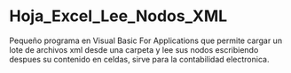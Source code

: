 # Hoja_Excel_Lee_Nodos_XML
Pequeño programa en Visual Basic For Applications que permite cargar un lote de archivos xml desde una carpeta y lee sus nodos escribiendo despues su contenido en celdas, sirve para la contabilidad electronica.
